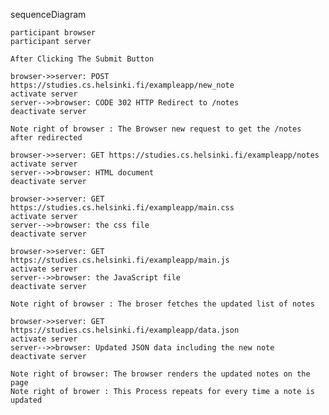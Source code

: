 sequenceDiagram

    participant browser
    participant server

    After Clicking The Submit Button

    browser->>server: POST https://studies.cs.helsinki.fi/exampleapp/new_note
    activate server
    server-->>browser: CODE 302 HTTP Redirect to /notes
    deactivate server

    Note right of browser : The Browser new request to get the /notes after redirected

    browser->>server: GET https://studies.cs.helsinki.fi/exampleapp/notes
    activate server
    server-->>browser: HTML document
    deactivate server

    browser->>server: GET https://studies.cs.helsinki.fi/exampleapp/main.css
    activate server
    server-->>browser: the css file
    deactivate server

    browser->>server: GET https://studies.cs.helsinki.fi/exampleapp/main.js
    activate server
    server-->>browser: the JavaScript file
    deactivate server

    Note right of browser : The broser fetches the updated list of notes

    browser->>server: GET https://studies.cs.helsinki.fi/exampleapp/data.json
    activate server
    server-->>browser: Updated JSON data including the new note
    deactivate server

    Note right of browser: The browser renders the updated notes on the page 
    Note right of brower : This Process repeats for every time a note is updated

